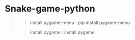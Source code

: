 # Snake-game-python
>> install pygame-menu : pip install pygame-menu

>> install pygame : install pygame
